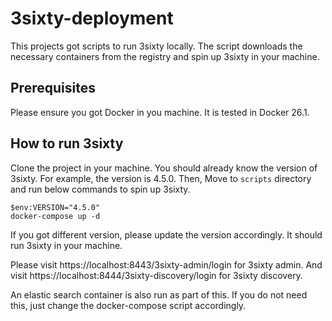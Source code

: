 # 3sixty-deployment
This projects got scripts to run 3sixty locally. The script downloads the necessary containers from the registry
and spin up 3sixty in your machine.

## Prerequisites
Please ensure you got Docker in you machine. It is tested in Docker 26.1.

## How to run 3sixty
Clone the project in your machine. You should already know the version of 3sixty.
For example, the version is 4.5.0. Then, Move to `scripts` directory and run below commands to spin up 3sixty.

````
$env:VERSION="4.5.0"
docker-compose up -d
````
If you got different version, please update the version accordingly. It should run 3sixty in your machine.

Please visit https://localhost:8443/3sixty-admin/login for 3sixty admin. And visit https://localhost:8444/3sixty-discovery/login
for 3sixty discovery.

An elastic search container is also run as part of this. If you do not need this, just change the docker-compose
script accordingly.

